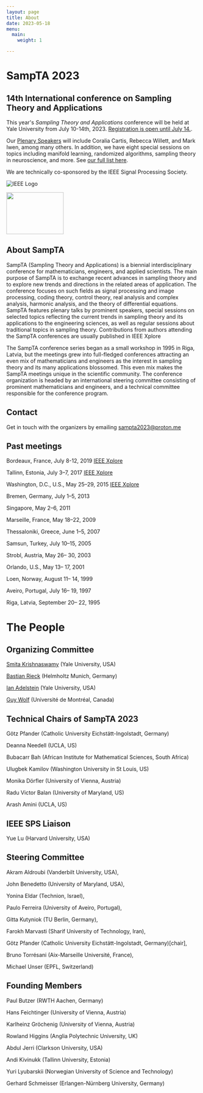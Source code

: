 ```yaml
---
layout: page
title: About
date: 2023-05-18
menu:
  main:
    weight: 1

---
```

# SampTA 2023
## 14th International conference on **Sampling Theory and Applications**

This year's <i> Sampling Theory and Applications </i> conference will be held at Yale University from July 10-14th, 2023. [Registration is open until July 14.](https://web.cvent.com/event/903a729f-b298-40ca-a060-3f0447be7bbc/summary). 
<!-- 
We have a [Call for Papers](https://sampta2023.github.io/call-for-papers/) on sampling theory, signal and image processing, and data analysis. Papers accepted by SampTA will be published in a special issue of IEEE Xplore. -->

Our [Plenary Speakers](https://sampta2023.github.io/speakers/) will include Coralia Cartis, Rebecca Willett, and Mark Iwen, among many others. In addition, we have eight special sessions on topics including manifold learning, randomized algorithms, sampling theory in neuroscience, and more. See [our full list here](https://sampta2023.github.io/speakers/).

We are technically co-sponsored by the IEEE Signal Processing Society.

![IEEE Logo](http://sampta2023.github.io/uploads/IEEE_SPS_logo_small.jpg)

<img src="http://sampta2023.github.io/uploads/IEEE_SPS_logo.jpg" width="150" height="110"> 

## About SampTA

SampTA (Sampling Theory and Applications) is a biennial interdisciplinary conference for mathematicians, engineers, and applied scientists. The main purpose of SampTA is to exchange recent advances in sampling theory and to explore new trends and directions in the related areas of application. The conference focuses on such fields as signal processing and image processing, coding theory, control theory, real analysis and complex analysis, harmonic analysis, and the theory of differential equations. SampTA features plenary talks by prominent speakers, special sessions on selected topics reflecting the current trends in sampling theory and its applications to the engineering sciences, as well as regular sessions about traditional topics in sampling theory. Contributions from authors attending the SampTA conferences are usually published in IEEE Xplore

The SampTA conference series began as a small workshop in 1995 in Riga, Latvia, but the meetings grew into full-fledged conferences attracting an even mix of mathematicians and engineers as the interest in sampling theory and its many applications blossomed. This even mix makes the SampTA meetings unique in the scientific community. The conference organization is headed by an international steering committee consisting of prominent mathematicians and engineers, and a technical committee responsible for the conference program.


## Contact
Get in touch with the organizers by emailing [sampta2023@proton.me](mailto:sampta2023@proton.me)

## Past meetings
Bordeaux, France, July 8-12, 2019 [IEEE Xplore](https://ieeexplore.ieee.org/search/searchresult.jsp?queryText=sampTA&ranges=2019_2019_Year)

Tallinn, Estonia, July 3–7, 2017  [IEEE Xplore](https://ieeexplore.ieee.org/search/searchresult.jsp?queryText=sampTA&ranges=2017_2017_Year)

Washington, D.C., U.S., May 25–29, 2015 [IEEE Xplore](https://ieeexplore.ieee.org/search/searchresult.jsp?queryText=sampTA&ranges=2015_2015_Year)

Bremen, Germany, July 1–5, 2013

Singapore, May 2–6, 2011

Marseille, France, May 18–22, 2009

Thessaloniki, Greece, June 1–5, 2007

Samsun, Turkey, July 10–15, 2005

Strobl, Austria, May 26– 30, 2003

Orlando, U.S., May 13– 17, 2001

Loen, Norway, August 11– 14, 1999

Aveiro, Portugal, July 16– 19, 1997

Riga, Latvia, September 20– 22, 1995

# The People
## Organizing Committee

[Smita Krishnaswamy](https://www.krishnaswamylab.org/members) (Yale University, USA)

[Bastian Rieck](https://bastian.rieck.me) (Helmholtz Munich, Germany)

[Ian Adelstein](https://sites.google.com/view/adelstein) (Yale University, USA)

[Guy Wolf](http://guywolf.org) (Université de Montréal, Canada)

## Technical Chairs of SampTA 2023

Götz Pfander (Catholic University Eichstätt-Ingolstadt, Germany)

Deanna Needell (UCLA, US)

Bubacarr Bah (African Institute for Mathematical Sciences, South Africa)

Ulugbek Kamilov (Washington University in St Louis, US)

Monika Dörfler (University of Vienna, Austria)

Radu Victor Balan (University of Maryland, US)

Arash Amini (UCLA, US)


## IEEE SPS Liaison

Yue Lu (Harvard University, USA)

## Steering Committee

Akram Aldroubi  (Vanderbilt University, USA),

John Benedetto  (University of Maryland, USA),

Yonina Eldar  (Technion, Israel),

Paulo Ferreira  (University of Aveiro, Portugal),

Gitta Kutyniok  (TU Berlin, Germany),

Farokh Marvasti  (Sharif University of Technology, Iran),

Götz Pfander (Catholic University Eichstätt-Ingolstadt, Germany)[chair],

Bruno Torrésani  (Aix-Marseille Université, France),

Michael Unser  (EPFL, Switzerland)

## Founding Members

Paul Butzer  (RWTH Aachen, Germany)

Hans Feichtinger  (University of Vienna, Austria)
 
Karlheinz Gröchenig (University of Vienna, Austria) 

Rowland Higgins (Anglia Polytechnic University, UK) 

Abdul Jerri  (Clarkson University, USA)

Andi Kivinukk  (Tallinn University, Estonia)

Yuri Lyubarskii  (Norwegian University of Science and Technology)
 
Gerhard Schmeisser  (Erlangen-Nürnberg University, Germany)

